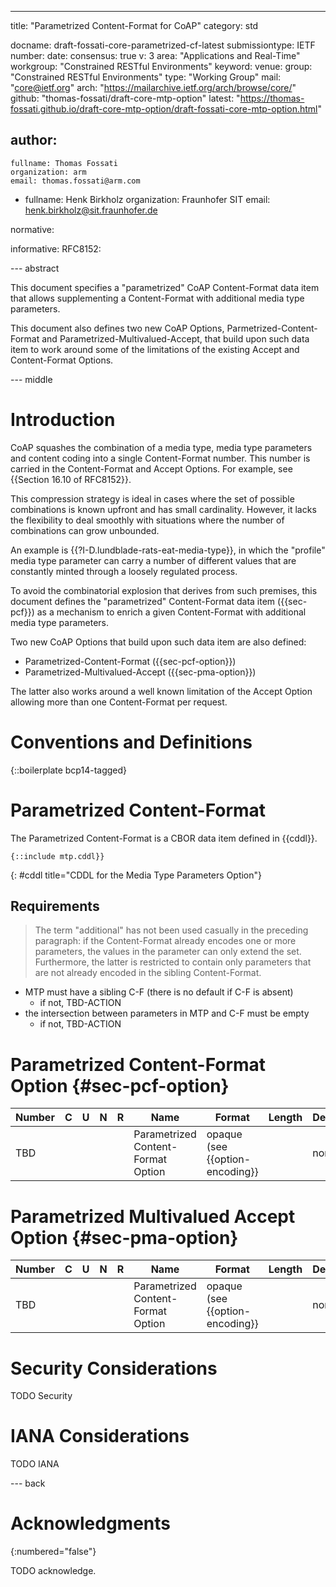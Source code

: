 ---
title: "Parametrized Content-Format for CoAP"
category: std

docname: draft-fossati-core-parametrized-cf-latest
submissiontype: IETF
number:
date:
consensus: true
v: 3
area: "Applications and Real-Time"
workgroup: "Constrained RESTful Environments"
keyword:
venue:
  group: "Constrained RESTful Environments"
  type: "Working Group"
  mail: "core@ietf.org"
  arch: "https://mailarchive.ietf.org/arch/browse/core/"
  github: "thomas-fossati/draft-core-mtp-option"
  latest: "https://thomas-fossati.github.io/draft-core-mtp-option/draft-fossati-core-mtp-option.html"

author:
 -
    fullname: Thomas Fossati
    organization: arm
    email: thomas.fossati@arm.com
 -
    fullname: Henk Birkholz
    organization: Fraunhofer SIT
    email: henk.birkholz@sit.fraunhofer.de

normative:

informative:
  RFC8152:

--- abstract

This document specifies a "parametrized" CoAP Content-Format data item that
allows supplementing a Content-Format with additional media type parameters.

This document also defines two new CoAP Options, Parmetrized-Content-Format and
Parametrized-Multivalued-Accept, that build upon such data item to work around
some of the limitations of the existing Accept and Content-Format Options.

--- middle

# Introduction

CoAP squashes the combination of a media type, media type parameters and
content coding into a single Content-Format number.  This number is carried in
the Content-Format and Accept Options.  For example, see {{Section 16.10 of
RFC8152}}.

This compression strategy is ideal in cases where the set of possible
combinations is known upfront and has small cardinality.  However, it lacks the
flexibility to deal smoothly with situations where the number of combinations
can grow unbounded.

An example is {{?I-D.lundblade-rats-eat-media-type}}, in which the "profile"
media type parameter can carry a number of different values that are constantly
minted through a loosely regulated process.

To avoid the combinatorial explosion that derives from such premises, this
document defines the "parametrized" Content-Format data item ({{sec-pcf}}) as a
mechanism to enrich a given Content-Format with additional media type
parameters.

Two new CoAP Options that build upon such data item are also defined:

* Parametrized-Content-Format ({{sec-pcf-option}})
* Parametrized-Multivalued-Accept ({{sec-pma-option}})

The latter also works around a well known limitation of the Accept Option
allowing more than one Content-Format per request.

# Conventions and Definitions

{::boilerplate bcp14-tagged}

# Parametrized Content-Format

The Parametrized Content-Format is a CBOR data item defined in {{cddl}}.

~~~cddl
{::include mtp.cddl}}
~~~
{: #cddl title="CDDL for the Media Type Parameters Option"}

## Requirements

> The term "additional" has not been used casually in the preceding paragraph: if
> the Content-Format already encodes one or more parameters, the values in the
> parameter can only extend the set.
> Furthermore, the latter is restricted to contain only parameters that are not
> already encoded in the sibling Content-Format.

* MTP must have a sibling C-F (there is no default if C-F is absent)
  * if not, TBD-ACTION
* the intersection between parameters in MTP and C-F must be empty
  * if not, TBD-ACTION

# Parametrized Content-Format Option {#sec-pcf-option}

| Number | C | U | N | R | Name | Format | Length | Default |
| ------ | - | - | - | - | ---- | ------ | ------ | ------- |
| TBD    |   |   |   |   | Parametrized Content-Format Option | opaque (see {{option-encoding}} | | none |


# Parametrized Multivalued Accept Option {#sec-pma-option}

| Number | C | U | N | R | Name | Format | Length | Default |
| ------ | - | - | - | - | ---- | ------ | ------ | ------- |
| TBD    |   |   |   |   | Parametrized Content-Format Option | opaque (see {{option-encoding}} | | none |


# Security Considerations

TODO Security

# IANA Considerations

TODO IANA


--- back

# Acknowledgments
{:numbered="false"}

TODO acknowledge.
